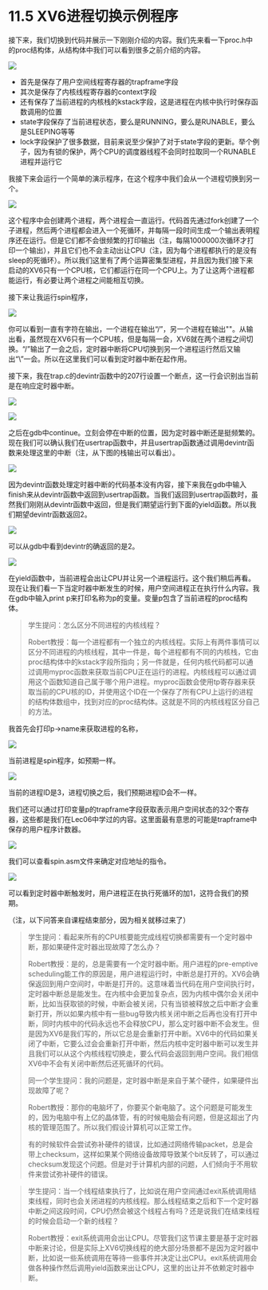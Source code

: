 # 11.5 XV6进程切换示例程序

接下来，我们切换到代码并展示一下刚刚介绍的内容。我们先来看一下proc.h中的proc结构体，从结构体中我们可以看到很多之前介绍的内容。

![](../.gitbook/assets/image%20%28521%29.png)

* 首先是保存了用户空间线程寄存器的trapframe字段
* 其次是保存了内核线程寄存器的context字段
* 还有保存了当前进程的内核栈的kstack字段，这是进程在内核中执行时保存函数调用的位置
* state字段保存了当前进程状态，要么是RUNNING，要么是RUNABLE，要么是SLEEPING等等
* lock字段保护了很多数据，目前来说至少保护了对于state字段的更新。举个例子，因为有锁的保护，两个CPU的调度器线程不会同时拉取同一个RUNABLE进程并运行它

我接下来会运行一个简单的演示程序，在这个程序中我们会从一个进程切换到另一个。

![](../.gitbook/assets/image%20%28558%29.png)

这个程序中会创建两个进程，两个进程会一直运行。代码首先通过fork创建了一个子进程，然后两个进程都会进入一个死循环，并每隔一段时间生成一个输出表明程序还在运行。但是它们都不会很频繁的打印输出（注，每隔1000000次循环才打印一个输出），并且它们也不会主动出让CPU（注，因为每个进程都执行的是没有sleep的死循环）。所以我们这里有了两个运算密集型进程，并且因为我们接下来启动的XV6只有一个CPU核，它们都运行在同一个CPU上。为了让这两个进程都能运行，有必要让两个进程之间能相互切换。

接下来让我运行spin程序，

![](../.gitbook/assets/image%20%28563%29.png)

你可以看到一直有字符在输出，一个进程在输出“/”，另一个进程在输出"\"。从输出看，虽然现在XV6只有一个CPU核，但是每隔一会，XV6就在两个进程之间切换。“/”输出了一会之后，定时器中断将CPU切换到另一个进程运行然后又输出“\”一会。所以在这里我们可以看到定时器中断在起作用。

接下来，我在trap.c的devintr函数中的207行设置一个断点，这一行会识别出当前是在响应定时器中断。

![](../.gitbook/assets/image%20%28448%29.png)

![](../.gitbook/assets/image%20%28567%29.png)

之后在gdb中continue。立刻会停在中断的位置，因为定时器中断还是挺频繁的。现在我们可以确认我们在usertrap函数中，并且usertrap函数通过调用devintr函数来处理这里的中断（注，从下图的栈输出可以看出）。

![](../.gitbook/assets/image%20%28491%29.png)

因为devintr函数处理定时器中断的代码基本没有内容，接下来我在gdb中输入finish来从devintr函数中返回到usertrap函数。当我们返回到usertrap函数时，虽然我们刚刚从devintr函数中返回，但是我们期望运行到下面的yield函数。所以我们期望devintr函数返回2。

![](../.gitbook/assets/image%20%28450%29.png)

可以从gdb中看到devintr的确返回的是2。

![](../.gitbook/assets/image%20%28533%29.png)

在yield函数中，当前进程会出让CPU并让另一个进程运行。这个我们稍后再看。现在让我们看一下当定时器中断发生的时候，用户空间进程正在执行什么内容。我在gdb中输入print p来打印名称为p的变量。变量p包含了当前进程的proc结构体。

> 学生提问：怎么区分不同进程的内核线程？
>
> Robert教授：每一个进程都有一个独立的内核线程。实际上有两件事情可以区分不同进程的内核线程，其中一件是，每个进程都有不同的内核栈，它由proc结构体中的kstack字段所指向；另一件就是，任何内核代码都可以通过调用myproc函数来获取当前CPU正在运行的进程。内核线程可以通过调用这个函数知道自己属于哪个用户进程。myproc函数会使用tp寄存器来获取当前的CPU核的ID，并使用这个ID在一个保存了所有CPU上运行的进程的结构体数组中，找到对应的proc结构体。这就是不同的内核线程区分自己的方法。

我首先会打印p-&gt;name来获取进程的名称，

![](../.gitbook/assets/image%20%28551%29.png)

当前进程是spin程序，如预期一样。

![](../.gitbook/assets/image%20%28454%29.png)

当前的进程ID是3，进程切换之后，我们预期进程ID会不一样。

我们还可以通过打印变量p的trapframe字段获取表示用户空间状态的32个寄存器，这些都是我们在Lec06中学过的内容。这里面最有意思的可能是trapframe中保存的用户程序计数器。

![](../.gitbook/assets/image%20%28501%29.png)

我们可以查看spin.asm文件来确定对应地址的指令。

![](../.gitbook/assets/image%20%28575%29.png)

可以看到定时器中断触发时，用户进程正在执行死循环的加1，这符合我们的预期。

（注，以下问答来自课程结束部分，因为相关就移过来了）

> 学生提问：看起来所有的CPU核要能完成线程切换都需要有一个定时器中断，那如果硬件定时器出现故障了怎么办？
>
> Robert教授：是的，总是需要有一个定时器中断。用户进程的pre-emptive scheduling能工作的原因是，用户进程运行时，中断总是打开的。XV6会确保返回到用户空间时，中断是打开的。这意味着当代码在用户空间执行时，定时器中断总是能发生。在内核中会更加复杂点，因为内核中偶尔会关闭中断，比如当获取锁的时候，中断会被关闭，只有当锁被释放之后中断才会重新打开，所以如果内核中有一些bug导致内核关闭中断之后再也没有打开中断，同时内核中的代码永远也不会释放CPU，那么定时器中断不会发生。但是因为XV6是我们写的，所以它总是会重新打开中断。XV6中的代码如果关闭了中断，它要么过会会重新打开中断，然后内核中定时器中断可以发生并且我们可以从这个内核线程切换走，要么代码会返回到用户空间。我们相信XV6中不会有关闭中断然后还死循环的代码。
>
> 同一个学生提问：我的问题是，定时器中断是来自于某个硬件，如果硬件出现故障了呢？
>
> Robert教授：那你的电脑坏了，你要买个新电脑了。这个问题是可能发生的，因为电脑中有上亿的晶体管，有的时候电脑会有问题，但是这超出了内核的管理范围了。所以我们假设计算机可以正常工作。
>
> 有的时候软件会尝试弥补硬件的错误，比如通过网络传输packet，总是会带上checksum，这样如果某个网络设备故障导致某个bit反转了，可以通过checksum发现这个问题。但是对于计算机内部的问题，人们倾向于不用软件来尝试弥补硬件的错误。

> 学生提问：当一个线程结束执行了，比如说在用户空间通过exit系统调用结束线程，同时也会关闭进程的内核线程。那么线程结束之后和下一个定时器中断之间这段时间，CPU仍然会被这个线程占有吗？还是说我们在结束线程的时候会启动一个新的线程？
>
> Robert教授：exit系统调用会出让CPU。尽管我们这节课主要是基于定时器中断来讨论，但是实际上XV6切换线程的绝大部分场景都不是因为定时器中断，比如说一些系统调用在等待一些事件并决定让出CPU。exit系统调用会做各种操作然后调用yield函数来出让CPU，这里的出让并不依赖定时器中断。


